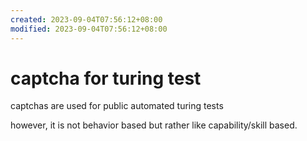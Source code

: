 ```yaml
---
created: 2023-09-04T07:56:12+08:00
modified: 2023-09-04T07:56:12+08:00
---
```


# captcha for turing test

captchas are used for public automated turing tests

however, it is not behavior based but rather like capability/skill based.
